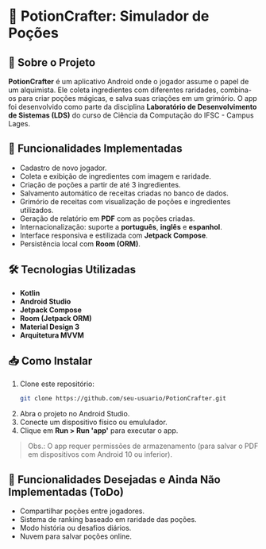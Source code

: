 # 🧪 PotionCrafter: Simulador de Poções

## 📌 Sobre o Projeto

**PotionCrafter** é um aplicativo Android onde o jogador assume o papel de um alquimista. Ele coleta ingredientes com diferentes raridades, combina-os para criar poções mágicas, e salva suas criações em um grimório. O app foi desenvolvido como parte da disciplina **Laboratório de Desenvolvimento de Sistemas (LDS)** do curso de Ciência da Computação do IFSC - Campus Lages.

## 🚀 Funcionalidades Implementadas

- Cadastro de novo jogador.
- Coleta e exibição de ingredientes com imagem e raridade.
- Criação de poções a partir de até 3 ingredientes.
- Salvamento automático de receitas criadas no banco de dados.
- Grimório de receitas com visualização de poções e ingredientes utilizados.
- Geração de relatório em **PDF** com as poções criadas.
- Internacionalização: suporte a **português**, **inglês** e **espanhol**.
- Interface responsiva e estilizada com **Jetpack Compose**.
- Persistência local com **Room (ORM)**.

## 🛠️ Tecnologias Utilizadas

- **Kotlin**
- **Android Studio**
- **Jetpack Compose**
- **Room (Jetpack ORM)**
- **Material Design 3**
- **Arquitetura MVVM**

## 📥 Como Instalar

1. Clone este repositório:
   ```bash
   git clone https://github.com/seu-usuario/PotionCrafter.git
   ```
2. Abra o projeto no Android Studio.
3. Conecte um dispositivo físico ou emululador.
4. Clique em **Run > Run 'app'** para executar o app.

> Obs.: O app requer permissões de armazenamento (para salvar o PDF em dispositivos com Android 10 ou inferior).

## 📌 Funcionalidades Desejadas e Ainda Não Implementadas (ToDo)

- Compartilhar poções entre jogadores.
- Sistema de ranking baseado em raridade das poções.
- Modo história ou desafios diários.
- Nuvem para salvar poções online.
